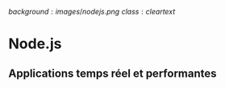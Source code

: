 $background:images/nodejs.png$
$class:cleartext$

<h1 class="print">Node.js</h1>

<h2>Applications temps réel et performantes</h2>
